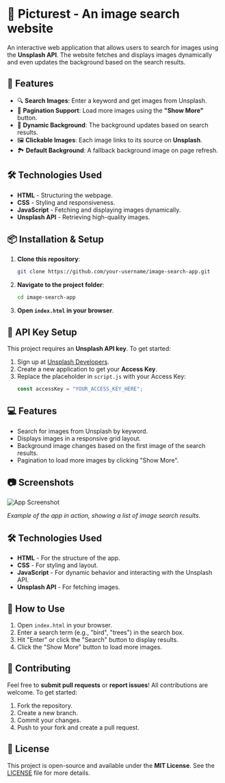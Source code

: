 # 🌟 Picturest - An image search website

An interactive web application that allows users to search for images using the **Unsplash API**. The website fetches and displays images dynamically and even updates the background based on the search results.  

## 🚀 Features  
- 🔍 **Search Images**: Enter a keyword and get images from Unsplash.  
- 📄 **Pagination Support**: Load more images using the **"Show More"** button.  
- 🎨 **Dynamic Background**: The background updates based on search results.  
- 🖼 **Clickable Images**: Each image links to its source on **Unsplash**.  
- 🏞 **Default Background**: A fallback background image on page refresh.  

## 🛠 Technologies Used  
- **HTML** - Structuring the webpage.  
- **CSS** - Styling and responsiveness.  
- **JavaScript** - Fetching and displaying images dynamically.  
- **Unsplash API** - Retrieving high-quality images.  

## 📦 Installation & Setup  
1. **Clone this repository**:  
   ```bash
   git clone https://github.com/your-username/image-search-app.git

2. **Navigate to the project folder**:
    ```bash
    cd image-search-app
    ```

3. **Open `index.html` in your browser**.

## 🔑 API Key Setup

This project requires an **Unsplash API key**. To get started:

1. Sign up at [Unsplash Developers](https://unsplash.com/developers).
2. Create a new application to get your **Access Key**.
3. Replace the placeholder in `script.js` with your Access Key:
    ```js
    const accessKey = "YOUR_ACCESS_KEY_HERE";
    ```

## 💻 Features

- Search for images from Unsplash by keyword.
- Displays images in a responsive grid layout.
- Background image changes based on the first image of the search results.
- Pagination to load more images by clicking "Show More".

## 📷 Screenshots

![App Screenshot](images/screenshot.png)

_Example of the app in action, showing a list of image search results._

## 🛠️ Technologies Used

- **HTML** - For the structure of the app.
- **CSS** - For styling and layout.
- **JavaScript** - For dynamic behavior and interacting with the Unsplash API.
- **Unsplash API** - For fetching images.

## 🚀 How to Use

1. Open `index.html` in your browser.
2. Enter a search term (e.g., "bird", "trees") in the search box.
3. Hit "Enter" or click the "Search" button to display results.
4. Click the "Show More" button to load more images.

## 🤝 Contributing

Feel free to **submit pull requests** or **report issues**! All contributions are welcome. To get started:

1. Fork the repository.
2. Create a new branch.
3. Commit your changes.
4. Push to your fork and create a pull request.

## 📜 License

This project is open-source and available under the **MIT License**. See the [LICENSE](LICENSE) file for more details.
